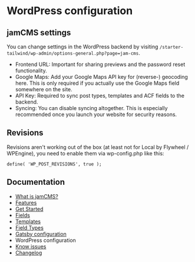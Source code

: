 # WordPress configuration

## jamCMS settings

You can change settings in the WordPress backend by visiting `/starter-tailwind/wp-admin/options-general.php?page=jam-cms`.

- Frontend URL: Important for sharing previews and the password reset functionality.
- Google Maps: Add your Google Maps API key for (reverse-) geocoding here. This is only required if you actually use the Google Maps field somewhere on the site.
- API Key: Required to sync post types, templates and ACF fields to the backend.
- Syncing: You can disable syncing altogether. This is especially recommended once you launch your website for security reasons.

## Revisions

Revisions aren't working out of the box (at least not for Local by Flywheel / WPEngine), you need to enable them via wp-config.php like this:

```
define( 'WP_POST_REVISIONS', true );
```

## Documentation

- [What is jamCMS?](https://github.com/robinzimmer1989/jam-cms/blob/master/docs/what-is-jam-cms.md)
- [Features](https://github.com/robinzimmer1989/jam-cms/blob/master/docs/features.md)
- [Get Started](https://github.com/robinzimmer1989/jam-cms/blob/master/docs/get-started.md)
- [Fields](https://github.com/robinzimmer1989/jam-cms/blob/master/docs/fields.md)
- [Templates](https://github.com/robinzimmer1989/jam-cms/blob/master/docs/templates.md)
- [Field Types](https://github.com/robinzimmer1989/jam-cms/blob/master/docs/field-types.md)
- [Gatsby configuration](https://github.com/robinzimmer1989/jam-cms/blob/master/docs/gatsby-config.md)
- WordPress configuration
- [Know issues](https://github.com/robinzimmer1989/jam-cms/blob/master/docs/known-issues.md)
- [Changelog](https://github.com/robinzimmer1989/jam-cms/blob/master/docs/changelog.md)

